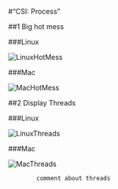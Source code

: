 #“CSI: Process”	

##1 Big hot mess

###Linux

![LinuxHotMess](https://raw.githubusercontent.com/r2d32/cmsi387/master/homework/csi-process/bigMessLinux.png?token=1234791__eyJzY29wZSI6IlJhd0Jsb2I6cjJkMzIvY21zaTM4Ny9tYXN0ZXIvaG9tZXdvcmsvY3NpLXByb2Nlc3MvYmlnTWVzc0xpbnV4LnBuZyIsImV4cGlyZXMiOjEzOTcxNTQwNTV9--1e1d650a2d91e0575463776bcd9043f1293255d8)

###Mac

![MacHotMess](https://raw.githubusercontent.com/r2d32/cmsi387/master/homework/csi-process/bigMessMac.png?token=1234791__eyJzY29wZSI6IlJhd0Jsb2I6cjJkMzIvY21zaTM4Ny9tYXN0ZXIvaG9tZXdvcmsvY3NpLXByb2Nlc3MvYmlnTWVzc01hYy5wbmciLCJleHBpcmVzIjoxMzk3MTU0MTE2fQ%3D%3D--63e5586c128bb85a5e2b959fb1186dda04147662)


##2 Display Threads

###Linux

![LinuxThreads](https://raw.githubusercontent.com/r2d32/cmsi387/master/homework/csi-process/LinuxTreads.png?token=1234791__eyJzY29wZSI6IlJhd0Jsb2I6cjJkMzIvY21zaTM4Ny9tYXN0ZXIvaG9tZXdvcmsvY3NpLXByb2Nlc3MvTGludXhUcmVhZHMucG5nIiwiZXhwaXJlcyI6MTM5NzE1MzU2OH0%3D--827c5ed0ed67194ba87f0f9a3d4da0654bc2c159)

###Mac

![MacThreads](https://raw.githubusercontent.com/r2d32/cmsi387/master/homework/csi-process/MacThreads.png?token=1234791__eyJzY29wZSI6IlJhd0Jsb2I6cjJkMzIvY21zaTM4Ny9tYXN0ZXIvaG9tZXdvcmsvY3NpLXByb2Nlc3MvTWFjVGhyZWFkcy5wbmciLCJleHBpcmVzIjoxMzk3MTUzODAzfQ%3D%3D--dc5d95a2db61d7e05bc9b3ae020875d3415b6cfd) 
````````````````````````````
        comment about threads
